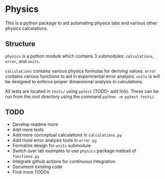 # Physics

This is a python package to aid automating physics labs and various other physics calculations.

## Structure

`physics` is a python module which contains 3 submodules: `calculations`, `error`, and `units`.

`calculations` contains various physics formulas for deriving values. `error` contains various functions to aid in experimental error analysis. `units` is will be designed to enforce proper dimensional analysis in calculations.

All tests are located in `tests/` using `pytest` (TODO- add link). These can be run from the root directory using the command `python -m pytest tests/`.

## TODO

- Develop readme more
- Add more tests
- Add more conceptual calculations in `calculations.py`
- Add more error analysis tools in `error.py`
- Formalize design for `units` submodule
- Switch over lab examples to use `physics` package instead of `functions.py`
- Integrate github actions for continuous integration
- Document existing code
- Find more TODOs